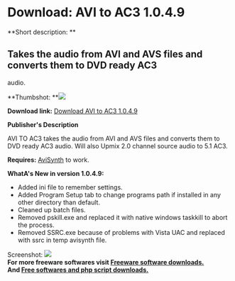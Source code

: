 # Download: AVI to AC3 1.0.4.9

**Short description: **

## Takes the audio from AVI and AVS files and converts them to DVD ready AC3
audio.

  
**Thumbshot: **![](http://www.freewarefiles.com/screenshot/avi2ac31_md.gif)   
  
**Download link:** [Download AVI to AC3 1.0.4.9](http://freesoftwares.boysofts.com/AVI-to-AC3_program_47235.html)  
  

**Publisher's Description**  
  

AVI TO AC3 takes the audio from AVI and AVS files and converts them to DVD
ready AC3 audio. Will also Upmix 2.0 channel source audio to 5.1 AC3.

**Requires:** [AviSynth](http://www.freewarefiles.com/AviSynth-RC_program_19362.html) to work.

**WhatA's New in version 1.0.4.9:**

  * Added ini file to remember settings. 
  * Added Program Setup tab to change programs path if installed in any other directory than default. 
  * Cleaned up batch files. 
  * Removed pskill.exe and replaced it with native windows taskkill to abort the process. 
  * Removed SSRC.exe because of problems with Vista UAC and replaced with ssrc in temp avisynth file. 

  
  
Screenshot: ![](http://www.freewarefiles.com/screenshot/avi2ac31.gif)  
**For more freeware softwares visit [Freeware software downloads.](http://freesoftwares.boysofts.com/)**   
**And [Free softwares and php script downloads.](http://www.boysofts.com/)**

